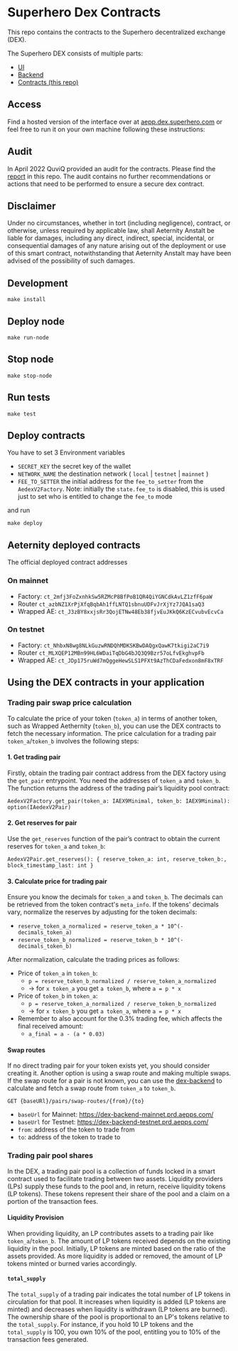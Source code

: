 # Superhero Dex Contracts

This repo contains the contracts to the Superhero decentralized exchange (DEX).

The Superhero DEX consists of multiple parts:
- [UI](https://github.com/aeternity/dex-ui)
- [Backend](https://github.com/aeternity/dex-backend)
- [Contracts (this repo)](https://github.com/aeternity/dex-contracts-v2)

## Access

Find a hosted version of the interface over at [aepp.dex.superhero.com](https://aepp.dex.superhero.com) or
feel free to run it on your own machine following these instructions:

## Audit

In April 2022 QuviQ provided an audit for the contracts. Please find the [report](./Dex2_Audit_20220419.pdf) in this repo.
The audit contains no further recommendations or actions that need to be performed to ensure a secure dex contract.

## Disclaimer
Under no circumstances, whether in tort (including negligence), contract, or otherwise, unless required by applicable law, shall Aeternity Anstalt be liable for damages, including any direct, indirect, special, incidental, or consequential damages of any nature arising out of the deployment or use of this smart contract, notwithstanding that Aeternity Anstalt may have been advised of the possibility of such damages.


## Development

```text
make install
```

## Deploy node

```text
make run-node
```
## Stop node

```text
make stop-node
```
## Run tests

```text
make test
```

## Deploy contracts
You have to set 3 Environment variables

- `SECRET_KEY` the secret key of the wallet
- `NETWORK_NAME` the destination network ( `local` | `testnet` | `mainnet` )
- `FEE_TO_SETTER` the initial address for the `fee_to_setter` from the `AedexV2Factory`. Note: initially the `state.fee_to` is disabled, this is used just to set who is entitled to change the `fee_to` mode

and run

```text
make deploy
```
## Aeternity deployed contracts

The official deployed contract addresses

### On mainnet

- Factory: `ct_2mfj3FoZxnhkSw5RZMcP8BfPoB1QR4QiYGNCdkAvLZ1zfF6paW`
- Router  `ct_azbNZ1XrPjXfqBqbAh1ffLNTQ1sbnuUDFvJrXjYz7JQA1saQ3`
- Wrapped AE: `ct_J3zBY8xxjsRr3QojETNw48Eb38fjvEuJKkQ6KzECvubvEcvCa`

### On testnet

- Factory: `ct_NhbxN8wg8NLkGuzwRNDQhMDKSKBwDAQgxQawK7tkigi2aC7i9`
- Router  `ct_MLXQEP12MBn99HL6WDaiTqDbG4bJQ3Q9Bzr57oLfvEkghvpFb`
- Wrapped AE: `ct_JDp175ruWd7mQggeHewSLS1PFXt9AzThCDaFedxon8mF8xTRF`

## Using the DEX contracts in your application

### Trading pair swap price calculation
To calculate the price of your token (`token_a`) in terms of another token, such as Wrapped Aethernity (`token_b`), 
you can use the DEX contracts to fetch the necessary information. 
The price calculation for a trading pair `token_a`/`token_b` involves the following steps:

#### 1. Get trading pair
Firstly, obtain the trading pair contract address from the DEX factory using the `get_pair` entrypoint. 
You need the addresses of `token_a` and `token_b`. 
The function returns the address of the trading pair’s liquidity pool contract:
```
AedexV2Factory.get_pair(token_a: IAEX9Minimal, token_b: IAEX9Minimal): option(IAedexV2Pair)
```

#### 2. Get reserves for pair
Use the `get_reserves` function of the pair’s contract to obtain the current reserves for `token_a` and `token_b`:
```
AedexV2Pair.get_reserves(): { reserve_token_a: int, reserve_token_b:, block_timestamp_last: int }
```

#### 3. Calculate price for trading pair
Ensure you know the decimals for `token_a` and `token_b`. The decimals can be retrieved from the token contract's `meta_info`.
If the tokens' decimals vary, normalize the reserves by adjusting for the token decimals:
- `reserve_token_a_normalized = reserve_token_a * 10^(-decimals_token_a)`
- `reserve_token_b_normalized = reserve_token_b * 10^(-decimals_token_b)`

After normalization, calculate the trading prices as follows:
- Price of `token_a` in `token_b`: 
  - `p = reserve_token_b_normalized / reserve_token_a_normalized`
  - &rarr; for `x token_a` you get `a token_b`, where `a = p * x`  
- Price of `token_b` in `token_a`:
  - `p = reserve_token_a_normalized / reserve_token_b_normalized`
  - &rarr; for `x token_b` you get `a token_a`, where `a = p * x`
- Remember to also account for the 0.3% trading fee, which affects the final received amount:
  - `a_final = a - (a * 0.03)`

#### Swap routes
If no direct trading pair for your token exists yet, you should consider creating it. Another option is using a swap route and making multiple swaps.
If the swap route for a pair is not known, you can use the [dex-backend](https://github.com/aeternity/dex-backend) to calculate and fetch a swap route from `token_a` to `token_b`.
```
GET {baseURl}/pairs/swap-routes/{from}/{to}
```
- `baseUrl` for Mainnet: https://dex-backend-mainnet.prd.aepps.com/
- `baseUrl` for Testnet: https://dex-backend-testnet.prd.aepps.com/
- `from`: address of the token to trade from
- `to`: address of the token to trade to

### Trading pair pool shares
In the DEX, a trading pair pool is a collection of funds locked in a smart contract used to
facilitate trading between two assets. Liquidity providers (LPs) supply these funds to the pool and, in return, 
receive liquidity tokens (LP tokens). These tokens represent their share of the pool and a claim on a portion
of the transaction fees.

#### Liquidity Provision
When providing liquidity, an LP contributes assets to a trading pair like `token_a`/`token_b`.
The amount of LP tokens received depends on the existing liquidity in the pool.
Initially, LP tokens are minted based on the ratio of the assets provided.
As more liquidity is added or removed, the amount of LP tokens minted or burned varies accordingly.

#### `total_supply`
The `total_supply` of a trading pair indicates the total number of LP tokens in circulation for that pool.
It increases when liquidity is added (LP tokens are minted) and decreases when liquidity is withdrawn (LP tokens are burned).
The ownership share of the pool is proportional to an LP's tokens relative to the `total_supply`.
For instance, if you hold 10 LP tokens and the `total_supply` is 100, you own 10% of the pool,
entitling you to 10% of the transaction fees generated.
